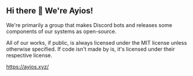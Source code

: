 ## Hi there 👋 We're Ayios!

We're primarily a group that makes Discord bots and releases some components of our systems as open-source.

All of our works, if public, is always licensed under the MIT license unless otherwise specified. If code isn't made by is, it's licensed under their respective license.

https://ayios.xyz/
